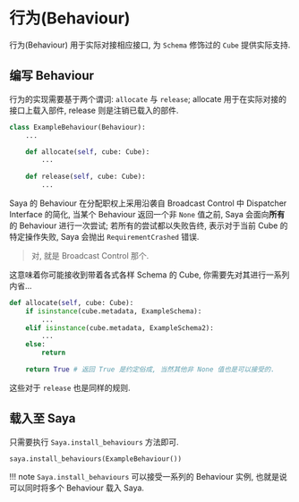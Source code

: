 # 行为(Behaviour)

行为(Behaviour) 用于实际对接相应接口, 为 `Schema` 修饰过的 `Cube` 提供实际支持.

## 编写 Behaviour

行为的实现需要基于两个谓词: `allocate` 与 `release`;
allocate 用于在实际对接的接口上载入部件, release 则是注销已载入的部件.

```py
class ExampleBehaviour(Behaviour):
    ...

    def allocate(self, cube: Cube):
        ...
    
    def release(self, cube: Cube):
        ...
```

Saya 的 Behaviour 在分配职权上采用沿袭自 Broadcast Control 中 Dispatcher Interface 的简化,
当某个 Behaviour 返回一个非 `None` 值之前, Saya 会面向**所有**的 Behaviour 进行一次尝试;
若所有的尝试都以失败告终, 表示对于当前 Cube 的特定操作失败, Saya 会抛出 `RequirementCrashed` 错误.

> 对, 就是 Broadcast Control 那个.

这意味着你可能接收到带着各式各样 Schema 的 Cube, 你需要先对其进行一系列内省...

```py
def allocate(self, cube: Cube):
    if isinstance(cube.metadata, ExampleSchema):
        ...
    elif isinstance(cube.metadata, ExampleSchema2):
        ...
    else:
        return
    
    return True # 返回 True 是约定俗成, 当然其他非 None 值也是可以接受的.
```

这些对于 `release` 也是同样的规则.

## 载入至 Saya

只需要执行 `Saya.install_behaviours` 方法即可.

```py
saya.install_behaviours(ExampleBehaviour())
```

!!! note
    `Saya.install_behaviours` 可以接受一系列的 Behaviour 实例, 也就是说可以同时将多个 Behaviour 载入 Saya.